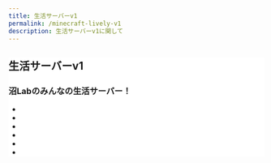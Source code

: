 ```yaml
---
title: 生活サーバーv1
permalink: /minecraft-lively-v1
description: 生活サーバーv1に関して
---
```


<section class="page-section" id="lively" style="background-color: #fff">
  <div class="container">
    <div class="row">
      <div class="col-lg-12 text-center">
        <h2 class="section-heading text-uppercase">生活サーバーv1</h2>
        <h3 class="section-subheading text-muted">沼Labのみんなの生活サーバー！</h3>
      </div>
    </div>
    <div style="text-align: center">
      <ul class="slider">
        <li><img src="{{ '/assets/img/lively-v1/01.webp' | relative_directory}}" alt="" /></li>
        <li><img src="{{ '/assets/img/lively-v1/02.webp' | relative_directory}}" alt="" /></li>
        <li><img src="{{ '/assets/img/lively-v1/03.webp' | relative_directory}}" alt="" /></li>
        <li><img src="{{ '/assets/img/lively-v1/04.webp' | relative_directory}}" alt="" /></li>
        <li><img src="{{ '/assets/img/lively-v1/05.webp' | relative_directory}}" alt="" /></li>
        <li><img src="{{ '/assets/img/lively-v1/06.webp' | relative_directory}}" alt="" /></li>
      </ul>
    </div>
  </div>
</section>